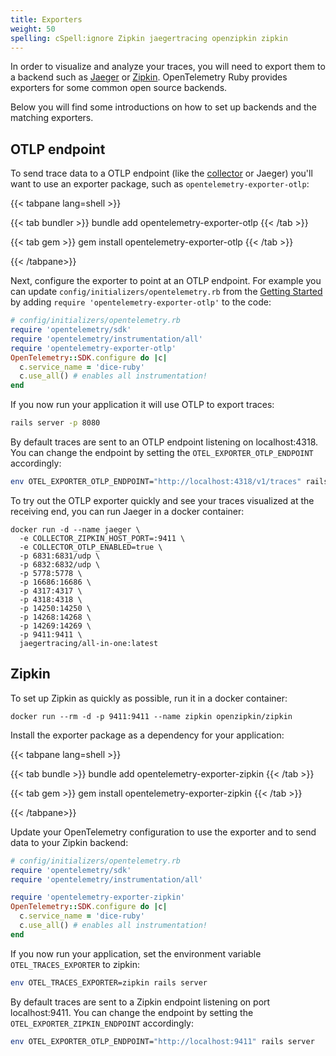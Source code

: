 ```yaml
---
title: Exporters
weight: 50
spelling: cSpell:ignore Zipkin jaegertracing openzipkin zipkin
---
```


In order to visualize and analyze your traces, you will need to export them to a
backend such as [Jaeger](https://www.jaegertracing.io/) or
[Zipkin](https://zipkin.io/). OpenTelemetry Ruby provides exporters for some
common open source backends.

Below you will find some introductions on how to set up backends and the
matching exporters.

## OTLP endpoint

To send trace data to a OTLP endpoint (like the [collector](/docs/collector) or
Jaeger) you'll want to use an exporter package, such as
`opentelemetry-exporter-otlp`:

{{< tabpane lang=shell >}}

{{< tab bundler >}} bundle add opentelemetry-exporter-otlp {{< /tab >}}

{{< tab gem >}} gem install opentelemetry-exporter-otlp {{< /tab >}}

{{< /tabpane>}}

Next, configure the exporter to point at an OTLP endpoint. For example you can
update `config/initializers/opentelemetry.rb` from the
[Getting Started](../getting-started/) by adding
`require 'opentelemetry-exporter-otlp'` to the code:

```ruby
# config/initializers/opentelemetry.rb
require 'opentelemetry/sdk'
require 'opentelemetry/instrumentation/all'
require 'opentelemetry-exporter-otlp'
OpenTelemetry::SDK.configure do |c|
  c.service_name = 'dice-ruby'
  c.use_all() # enables all instrumentation!
end
```

If you now run your application it will use OTLP to export traces:

```sh
rails server -p 8080
```

By default traces are sent to an OTLP endpoint listening on localhost:4318. You
can change the endpoint by setting the `OTEL_EXPORTER_OTLP_ENDPOINT`
accordingly:

```sh
env OTEL_EXPORTER_OTLP_ENDPOINT="http://localhost:4318/v1/traces" rails server -p 8080
```

To try out the OTLP exporter quickly and see your traces visualized at the
receiving end, you can run Jaeger in a docker container:

```shell
docker run -d --name jaeger \
  -e COLLECTOR_ZIPKIN_HOST_PORT=:9411 \
  -e COLLECTOR_OTLP_ENABLED=true \
  -p 6831:6831/udp \
  -p 6832:6832/udp \
  -p 5778:5778 \
  -p 16686:16686 \
  -p 4317:4317 \
  -p 4318:4318 \
  -p 14250:14250 \
  -p 14268:14268 \
  -p 14269:14269 \
  -p 9411:9411 \
  jaegertracing/all-in-one:latest
```

## Zipkin

To set up Zipkin as quickly as possible, run it in a docker container:

```shell
docker run --rm -d -p 9411:9411 --name zipkin openzipkin/zipkin
```

Install the exporter package as a dependency for your application:

{{< tabpane lang=shell >}}

{{< tab bundle >}} bundle add opentelemetry-exporter-zipkin {{< /tab >}}

{{< tab gem >}} gem install opentelemetry-exporter-zipkin {{< /tab >}}

{{< /tabpane>}}

Update your OpenTelemetry configuration to use the exporter and to send data to
your Zipkin backend:

```ruby
# config/initializers/opentelemetry.rb
require 'opentelemetry/sdk'
require 'opentelemetry/instrumentation/all'

require 'opentelemetry-exporter-zipkin'
OpenTelemetry::SDK.configure do |c|
  c.service_name = 'dice-ruby'
  c.use_all() # enables all instrumentation!
end
```

If you now run your application, set the environment variable
`OTEL_TRACES_EXPORTER` to zipkin:

```sh
env OTEL_TRACES_EXPORTER=zipkin rails server
```

By default traces are sent to a Zipkin endpoint listening on port
localhost:9411. You can change the endpoint by setting the
`OTEL_EXPORTER_ZIPKIN_ENDPOINT` accordingly:

```sh
env OTEL_EXPORTER_OTLP_ENDPOINT="http://localhost:9411" rails server
```
